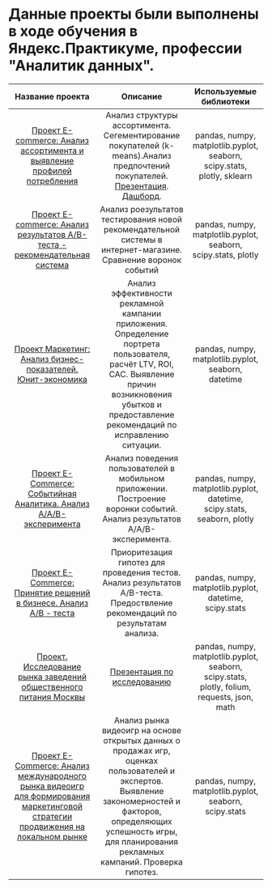 
# Данные проекты были выполнены в ходе обучения в Яндекс.Практикуме, профессии "Аналитик данных".

|**Название проекта**|**Описание**|**Используемые библиотеки**|
|:----:|:----:|:----:|
|[Проект E-commerce: Анализ ассортимента и выявление профилей потребления](https://github.com/AlexSt1985/My_projects/tree/main/E-commerce)|Анализ структуры ассортимента. Сегементирование покупателей (k-means).Анализ предпочтений покупателей. [Презентация](https://disk.yandex.ru/i/G-MheeENLvPjXg). [Дашборд](https://public.tableau.com/views/Final_dashbord_16853151090020/Dashboard1?:language=en-GB&publish=yes&:display_count=n&:origin=viz_share_link).|pandas, numpy, matplotlib.pyplot, seaborn, scipy.stats, plotly, sklearn|
|[Проект E-commerce: Анализ результатов A/B-теста - рекомендательная система](https://github.com/AlexSt1985/My_projects/tree/main/A:B-test.Recomendation%20system)|Анализ роезультатов тестирования новой рекомендательной системы в интернет-магазине. Сравнение воронок событий|pandas, numpy, matplotlib.pyplot, seaborn, scipy.stats, plotly|
|[Проект Маркетинг: Анализ бизнес-показателей. Юнит-экономика](https://github.com/AlexSt1985/My_projects/tree/main/Unit%20economics)|Анализ эффективности рекламной кампании приложения. Определение портрета пользователя, расчёт LTV, ROI, CAC. Выявление причин возникновения убытков и предоставление рекомендаций по исправлению ситуации.|pandas, numpy, matplotlib.pyplot, seaborn, datetime|
|[Проект E-Commerce: Cобытийная Аналитика. Анализ A/A/B-эксперимента](https://github.com/AlexSt1985/My_projects/tree/main/Event%20analysis)|Анализ поведения пользователей в мобильном приложении. Построение воронки событий. Анализ результатов  A/A/B-эксперимента.|pandas, numpy, matplotlib.pyplot, datetime, scipy.stats, seaborn, plotly|
|[Проект E-Commerce: Принятие решений в бизнесе. Анализ  A/B - теста](https://github.com/AlexSt1985/My_projects/tree/main/A:B-test%20analysis)|Приоритезация гипотез для проведения тестов. Анализ результатов A/B-теста. Предоствление рекомендаций по результатам анализа.|pandas, numpy, matplotlib.pyplot, datetime, scipy.stats|
|[Проект. Исследование рынка заведений общественного питания Москвы](https://github.com/AlexSt1985/My_projects/tree/main/Catering_establishments_research)|[Презентация по исследованию](https://disk.yandex.ru/i/FtcgCj8MiRLqZg)|pandas, numpy, matplotlib.pyplot, seaborn, scipy.stats, plotly, folium, requests, json, math|
|[Проект E-Commerce: Анализ международного рынка видеоигр для формирования маркетинговой стратегии продвижения на локальном рынке](https://github.com/AlexSt1985/My_projects/tree/main/Videogames_market_research)|Анализ рынка видеоигр на основе открытых данных о продажах игр, оценках пользователей и экспертов. Выявление закономерностей и факторов, определяющих успешность игры, для планирования рекламных кампаний. Проверка гипотез.|pandas, numpy, matplotlib.pyplot, seaborn, scipy.stats|
